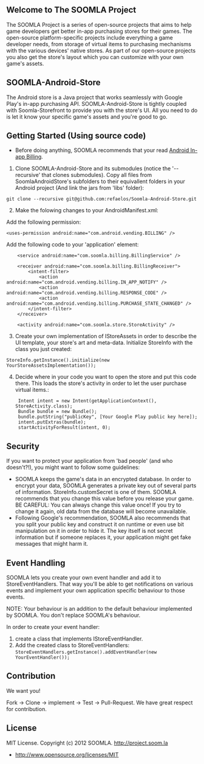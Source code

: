 Welcome to The SOOMLA Project
---
The SOOMLA Project is a series of open-source projects that aims to help game developers get better in-app purchasing stores for their games. The open-source platform-specific projects include everything a game developer needs, from storage of virtual items to purchasing mechanisms with the various devices' native stores. As part of our open-source projects you also get the store's layout which you can customize with your own game's assets.

SOOMLA-Android-Store
---
The Android store is a Java project that works seamlessly with Google Play's in-app purchasing API. SOOMLA-Android-Store is tightly coupled with Soomla-Storefront to provide you with the store's UI. All you need to do is let it know your specific game's assets and you're good to go.

Getting Started (Using source code)
---
* Before doing anything, SOOMLA recommends that your read [Android In-app Billing](http://developer.android.com/guide/google/play/billing/index.html).

1. Clone SOOMLA-Android-Store and its submodules (notice the '--recursive' that clones submodules). Copy all files from SoomlaAndroidStore's subfolders to their equivallent folders in your Android project (And link the jars from 'libs' folder):

 `git clone --recursive git@github.com:refaelos/Soomla-Android-Store.git`

2. Make the folowing changes to your AndroidManifest.xml:

  Add the following permission:

 `<uses-permission android:name="com.android.vending.BILLING" />`

  Add the following code to your 'application' element:

        <service android:name="com.soomla.billing.BillingService" />

        <receiver android:name="com.soomla.billing.BillingReceiver">
            <intent-filter>
                <action android:name="com.android.vending.billing.IN_APP_NOTIFY" />
                <action android:name="com.android.vending.billing.RESPONSE_CODE" />
                <action android:name="com.android.vending.billing.PURCHASE_STATE_CHANGED" />
            </intent-filter>
        </receiver>

        <activity android:name="com.soomla.store.StoreActivity" />

3. Create your own implementation of IStoreAssets in order to describe the UI template, your store's art and meta-data. Initialize StoreInfo with the class you just created:

 `StoreInfo.getInstance().initialize(new YourStoreAssetsImplementation());`

4. Decide where in your code you want to open the store and put this code there. This loads the store's activity in order to let the user purchase virtual items.:

        Intent intent = new Intent(getApplicationContext(), StoreActivity.class);
        Bundle bundle = new Bundle();
        bundle.putString("publicKey", [Your Google Play public key here]);
        intent.putExtras(bundle);
        startActivityForResult(intent, 0);

Security
---

If you want to protect your application from 'bad people' (and who doesn't?!), you might want to follow some guidelines:

+ SOOMLA keeps the game's data in an encrypted database. In order to encrypt your data, SOOMLA generates a private key out of several parts of information. StoreInfo.customSecret is one of them. SOOMLA recommends that you change this value before you release your game. BE CAREFUL: You can always change this value once! If you try to change it again, old data from the database will become unavailable.
+ Following Google's recommendation, SOOMLA also recommends that you split your public key and construct it on runtime or even use bit manipulation on it in order to hide it. The key itself is not secret information but if someone replaces it, your application might get fake messages that might harm it.

Event Handling
---

SOOMLA lets you create your own event handler and add it to StoreEventHandlers. That way you'll be able to get notifications on various events and implement your own application specific behaviour to those events.

NOTE: Your behaviour is an addition to the default behaviour implemented by SOOMLA. You don't replace SOOMLA's behaviour.

In order to create your event handler:

1. create a class that implements IStoreEventHandler.
2. Add the created class to StoreEventHandlers:
 `StoreEventHandlers.getInstance().addEventHandler(new YourEventHandler());`

Contribution
---

We want you!

Fork -> Clone -> implement -> Test -> Pull-Request. We have great respect for contribution.

License
---
MIT License. Copyright (c) 2012 SOOMLA. http://project.soom.la
+ http://www.opensource.org/licenses/MIT
